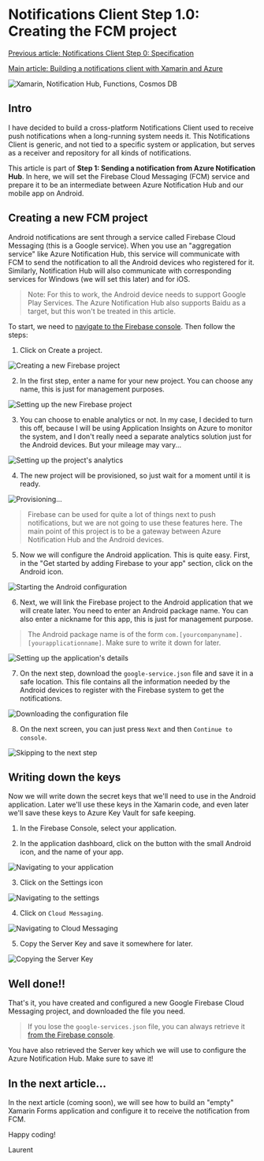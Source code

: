 # Notifications Client Step 1.0: Creating the FCM project

[Previous article: Notifications Client Step 0: Specification](./step00.md)

[Main article: Building a notifications client with Xamarin and Azure](./building-notifications-client.md)

![Xamarin, Notification Hub, Functions, Cosmos DB](.\building-notifications-client\NotificationsClientIcons.png)

## Intro

I have decided to build a cross-platform Notifications Client used to receive push notifications when a long-running system needs it. This Notifications Client is generic, and not tied to a specific system or application, but serves as a receiver and repository for all kinds of notifications.

This article is part of **Step 1: Sending a notification from Azure Notification Hub**. In here, we will set the Firebase Cloud Messaging (FCM) service and prepare it to be an intermediate between Azure Notification Hub and our mobile app on Android.

## Creating a new FCM project

Android notifications are sent through a service called Firebase Cloud Messaging (this is a Google service). When you use an "aggregation service" like Azure Notification Hub, this service will communicate with FCM to send the notification to all the Android devices who registered for it. Similarly, Notification Hub will also communicate with corresponding services for Windows (we will set this later) and for iOS.

> Note: For this to work, the Android device needs to support Google Play Services. The Azure Notification Hub also supports Baidu as a target, but this won't be treated in this article.

To start, we need to [navigate to the Firebase console](https://console.firebase.google.com/). Then follow the steps:

1. Click on Create a project.

![Creating a new Firebase project](.\building-notifications-client\2020-03-20_11-33-58.png)

2. In the first step, enter a name for your new project. You can choose any name, this is just for management purposes.

![Setting up the new Firebase project](.\building-notifications-client\2020-03-20_11-34-21.png)

3. You can choose to enable analytics or not. In my case, I decided to turn this off, because I will be using Application Insights on Azure to monitor the system, and I don't really need a separate analytics solution just for the Android devices. But your mileage may vary...

![Setting up the project's analytics](.\building-notifications-client\2020-03-20_11-35-41.png)

4. The new project will be provisioned, so just wait for a moment until it is ready.

![Provisioning...](.\building-notifications-client\2020-03-20_11-35-59.png)

> Firebase can be used for quite a lot of things next to push notifications, but we are not going to use these features here. The main point of this project is to be a gateway between Azure Notification Hub and the Android devices.

5. Now we will configure the Android application. This is quite easy. First, in the "Get started by adding Firebase to your app" section, click on the Android icon.

![Starting the Android configuration](.\building-notifications-client\2020-03-20_11-42-20.png)

6. Next, we will link the Firebase project to the Android application that we will create later. You need to enter an Android package name. You can also enter a nickname for this app, this is just for management purpose.

> The Android package name is of the form `com.[yourcompanyname].[yourapplicationname]`. Make sure to write it down for later.

![Setting up the application's details](.\building-notifications-client\2020-03-20_12-45-45.png)

7. On the next step, download the `google-service.json` file and save it in a safe location. This file contains all the information needed by the Android devices to register with the Firebase system to get the notifications.

![Downloading the configuration file](.\building-notifications-client\2020-03-20_12-46-14.png)

8. On the next screen, you can just press `Next` and then `Continue to console`.

![Skipping to the next step](.\building-notifications-client\2020-03-20_12-46-54.png)

## Writing down the keys

Now we will write down the secret keys that we'll need to use in the Android application. Later we'll use these keys in the Xamarin code, and even later we'll save these keys to Azure Key Vault for safe keeping.

1. In the Firebase Console, select your application.

2. In the application dashboard, click on the button with the small Android icon, and the name of your app.

![Navigating to your application](.\building-notifications-client\2020-03-24_11-50-47.png)

3. Click on the Settings icon

![Navigating to the settings](.\building-notifications-client\2020-03-24_12-00-47.png)

4. Click on `Cloud Messaging`.

![Navigating to Cloud Messaging](.\building-notifications-client\2020-03-24_12-01-44.png)

5. Copy the Server Key and save it somewhere for later.

![Copying the Server Key](.\building-notifications-client\2020-03-24_12-02-43.png)

## Well done!!

That's it, you have created and configured a new Google Firebase Cloud Messaging project, and downloaded the file you need.

> If you lose the `google-services.json` file, you can always retrieve it [from the Firebase console](https://console.firebase.google.com/).

You have also retrieved the Server key which we will use to configure the Azure Notification Hub. Make sure to save it!

## In the next article...

In the next article (coming soon), we will see how to build an "empty" Xamarin Forms application and configure it to receive the notification from FCM.

Happy coding!

Laurent